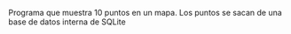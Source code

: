 Programa que muestra 10 puntos en un mapa. Los puntos se sacan de una base de datos interna de SQLite
